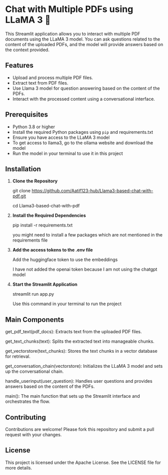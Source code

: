 # Chat with Multiple PDFs using LLaMA 3 🦙

This Streamlit application allows you to interact with multiple PDF documents using the LLaMA 3 model. You can ask questions related to the content of the uploaded PDFs, and the model will provide answers based on the context provided.

## Features

- Upload and process multiple PDF files.
- Extract text from PDF files.
- Use Llama 3 model for question answering based on the content of the PDFs.
- Interact with the processed content using a conversational interface.

## Prerequisites

- Python 3.8 or higher
- Install the required Python packages using `pip` and requirements.txt
- Ensure you have access to the LLaMA 3 model
- To get access to llama3, go to the ollama website and download the model
- Run the model in your terminal to use it in this project

## Installation

1. **Clone the Repository**

   git clone https://github.com/Aatif123-hub/Llama3-based-chat-with-pdf.git

   cd Llama3-based-chat-with-pdf
   
3. **Install the Required Dependencies**

   pip install -r requirements.txt

   you might need to install a few packages which are not mentioned in the requirements file

4. **Add the access tokens to the .env file**

   Add the huggingface token to use the embeddings

    I have not added the openai token because I am not using the chatgpt model

3. **Start the Streamlit Application**

   streamlit run app.py

   Use this command in your terminal to run the project

## Main Components
get_pdf_text(pdf_docs): Extracts text from the uploaded PDF files.

get_text_chunks(text): Splits the extracted text into manageable chunks.

get_vectorstore(text_chunks): Stores the text chunks in a vector database for retrieval.

get_conversation_chain(vectorstore): Initializes the LLaMA 3 model and sets up the conversational chain.

handle_userinput(user_question): Handles user questions and provides answers based on the content of the PDFs.

main(): The main function that sets up the Streamlit interface and orchestrates the flow.

## Contributing

Contributions are welcome! Please fork this repository and submit a pull request with your changes.

## License
This project is licensed under the Apache License. See the LICENSE file for more details.
